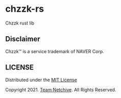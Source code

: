 # chzzk-rs
Chzzk rust lib

## Disclaimer
Chzzk™ is a service trademark of NAVER Corp.

## LICENSE
Distributed under the [MIT License](./LICENSE)

Copyright 2021. [Team Netchive](https://github.com/Netchive).  All Rights Reserved.